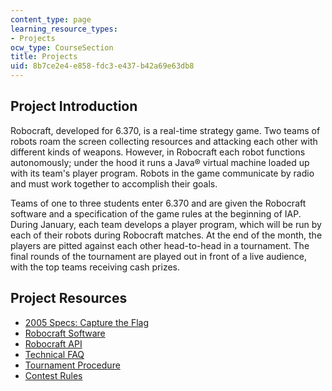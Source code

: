 ```yaml
---
content_type: page
learning_resource_types:
- Projects
ocw_type: CourseSection
title: Projects
uid: 8b7ce2e4-e858-fdc3-e437-b42a69e63db8
---
```


Project Introduction
--------------------

Robocraft, developed for 6.370, is a real-time strategy game. Two teams of robots roam the screen collecting resources and attacking each other with different kinds of weapons. However, in Robocraft each robot functions autonomously; under the hood it runs a Java® virtual machine loaded up with its team's player program. Robots in the game communicate by radio and must work together to accomplish their goals.

Teams of one to three students enter 6.370 and are given the Robocraft software and a specification of the game rules at the beginning of IAP. During January, each team develops a player program, which will be run by each of their robots during Robocraft matches. At the end of the month, the players are pitted against each other head-to-head in a tournament. The final rounds of the tournament are played out in front of a live audience, with the top teams receiving cash prizes.

Project Resources
-----------------

*   [2005 Specs: Capture the Flag](/ans7870/6/6.370/contestants/specs.htm)
*   [Robocraft Software](/ans7870/6/6.370/contestants/software.htm)
*   [Robocraft API](/ans7870/6/6.370/contestants/api.htm)
*   [Technical FAQ](/ans7870/6/6.370/contestants/faq.htm)
*   [Tournament Procedure](/ans7870/6/6.370/contestants/procedure.htm)
*   [Contest Rules](/ans7870/6/6.370/contestants/rules.htm)